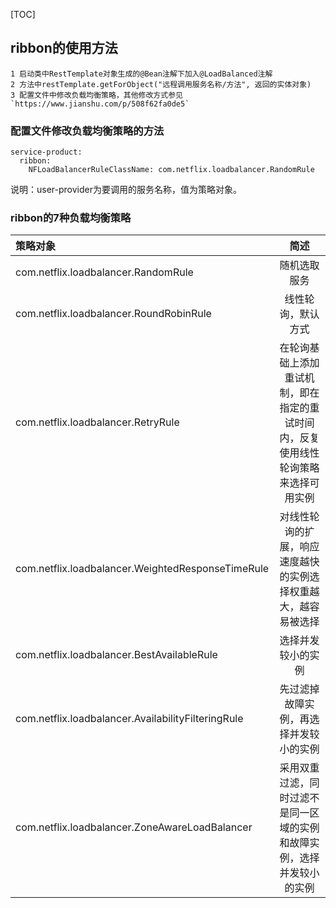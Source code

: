 [TOC]
## ribbon的使用方法
```
1 启动类中RestTemplate对象生成的@Bean注解下加入@LoadBalanced注解
2 方法中restTemplate.getForObject("远程调用服务名称/方法", 返回的实体对象)
3 配置文件中修改负载均衡策略，其他修改方式参见`https://www.jianshu.com/p/508f62fa0de5`
```
### 配置文件修改负载均衡策略的方法
```
service-product:
  ribbon:
    NFLoadBalancerRuleClassName: com.netflix.loadbalancer.RandomRule
```
说明：user-provider为要调用的服务名称，值为策略对象。
### ribbon的7种负载均衡策略

|策略对象| 简述|
|:---- |:----: |
|com.netflix.loadbalancer.RandomRule|随机选取服务|
|com.netflix.loadbalancer.RoundRobinRule|线性轮询，默认方式|
|com.netflix.loadbalancer.RetryRule|在轮询基础上添加重试机制，即在指定的重试时间内，反复使用线性轮询策略来选择可用实例|
|com.netflix.loadbalancer.WeightedResponseTimeRule|对线性轮询的扩展，响应速度越快的实例选择权重越大，越容易被选择|
|com.netflix.loadbalancer.BestAvailableRule|选择并发较小的实例|
|com.netflix.loadbalancer.AvailabilityFilteringRule|先过滤掉故障实例，再选择并发较小的实例|
|com.netflix.loadbalancer.ZoneAwareLoadBalancer|采用双重过滤，同时过滤不是同一区域的实例和故障实例，选择并发较小的实例|
```

